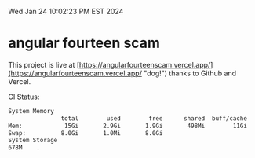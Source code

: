 Wed Jan 24 10:02:23 PM EST 2024

# angular fourteen scam


This project is live at [https://angularfourteenscam.vercel.app/](https://angularfourteenscam.vercel.app/ "dog!") thanks to Github and Vercel.

CI Status: 

```bash
System Memory
               total        used        free      shared  buff/cache   available
Mem:            15Gi       2.9Gi       1.9Gi       498Mi        11Gi        12Gi
Swap:          8.0Gi       1.0Mi       8.0Gi
System Storage
678M	.
```
```bash
